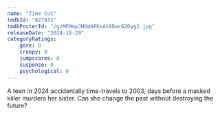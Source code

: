 ```yaml
---
name: "Time Cut"
tmdbId: "827931"
tmdbPosterId: "/gzMFMmpJHOmOFKsAhSDac62Dyg2.jpg"
releaseDate: "2024-10-29"
categoryRatings:
    gore: 0
    creepy: 0
    jumpscares: 0
    suspense: 0
    psychological: 0
---
```

A teen in 2024 accidentally time-travels to 2003, days before a masked killer murders her sister. Can she change the past without destroying the future?
